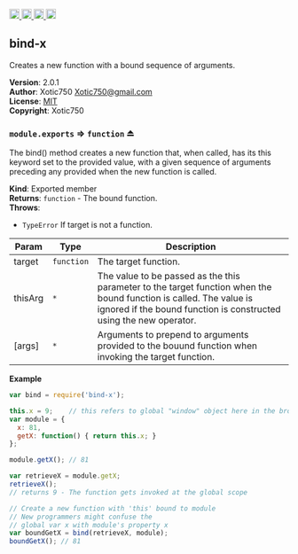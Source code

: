 <a href="https://travis-ci.org/Xotic750/bind-x"
   title="Travis status">
<img
   src="https://travis-ci.org/Xotic750/bind-x.svg?branch=master"
   alt="Travis status" height="18"/>
</a>
<a href="https://david-dm.org/Xotic750/bind-x"
   title="Dependency status">
<img src="https://david-dm.org/Xotic750/bind-x.svg"
   alt="Dependency status" height="18"/>
</a>
<a href="https://david-dm.org/Xotic750/bind-x#info=devDependencies"
   title="devDependency status">
<img src="https://david-dm.org/Xotic750/bind-x/dev-status.svg"
   alt="devDependency status" height="18"/>
</a>
<a href="https://badge.fury.io/js/bind-x" title="npm version">
<img src="https://badge.fury.io/js/bind-x.svg"
   alt="npm version" height="18"/>
</a>
<a name="module_bind-x"></a>

## bind-x
Creates a new function with a bound sequence of arguments.

**Version**: 2.0.1  
**Author**: Xotic750 <Xotic750@gmail.com>  
**License**: [MIT](&lt;https://opensource.org/licenses/MIT&gt;)  
**Copyright**: Xotic750  
<a name="exp_module_bind-x--module.exports"></a>

### `module.exports` ⇒ <code>function</code> ⏏
The bind() method creates a new function that, when called, has its this
keyword set to the provided value, with a given sequence of arguments
preceding any provided when the new function is called.

**Kind**: Exported member  
**Returns**: <code>function</code> - The bound function.  
**Throws**:

- <code>TypeError</code> If target is not a function.


| Param | Type | Description |
| --- | --- | --- |
| target | <code>function</code> | The target function. |
| thisArg | <code>\*</code> | The value to be passed as the this parameter to the target  function when the bound function is called. The value is ignored if the  bound function is constructed using the new operator. |
| [args] | <code>\*</code> | Arguments to prepend to arguments provided to the bouund  function when invoking the target function. |

**Example**  
```js
var bind = require('bind-x');

this.x = 9;    // this refers to global "window" object here in the browser
var module = {
  x: 81,
  getX: function() { return this.x; }
};

module.getX(); // 81

var retrieveX = module.getX;
retrieveX();
// returns 9 - The function gets invoked at the global scope

// Create a new function with 'this' bound to module
// New programmers might confuse the
// global var x with module's property x
var boundGetX = bind(retrieveX, module);
boundGetX(); // 81
```
